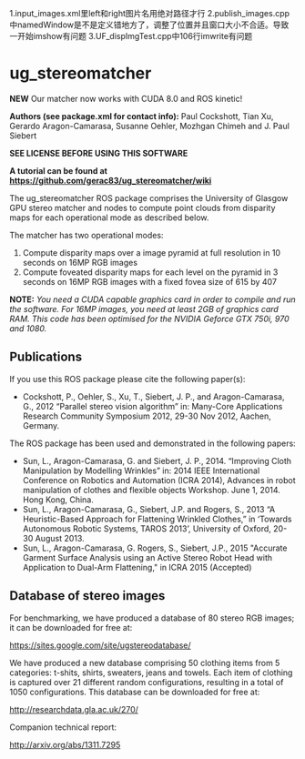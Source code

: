 1.input_images.xml里left和right图片名用绝对路径才行
2.publish_images.cpp中namedWindow是不是定义错地方了，调整了位置并且窗口大小不合适。导致一开始imshow有问题
3.UF_dispImgTest.cpp中106行imwrite有问题



# ug_stereomatcher

**NEW** Our matcher now works with CUDA 8.0 and ROS kinetic!

**Authors (see package.xml for contact info):** Paul Cockshott, Tian Xu, Gerardo Aragon-Camarasa, Susanne Oehler, Mozhgan Chimeh and J. Paul Siebert

**SEE LICENSE BEFORE USING THIS SOFTWARE**

**A tutorial can be found at https://github.com/gerac83/ug_stereomatcher/wiki**

The ug_stereomatcher ROS package comprises the University of Glasgow GPU stereo matcher and nodes to compute point clouds from disparity maps for each operational mode as described below.

The matcher has two operational modes:

1. Compute disparity maps over a image pyramid at full resolution in 10 seconds on 16MP RGB images
2. Compute foveated disparity maps for each level on the pyramid in 3 seconds on 16MP RGB images with a fixed fovea size of 615 by 407

**NOTE:** _You need a CUDA capable graphics card in order to compile and run the software. For 16MP images, you need at least 2GB of graphics card RAM. This code has been optimised for the NVIDIA Geforce GTX 750i, 970 and 1080._

## Publications

If you use this ROS package please cite the following paper(s):

* Cockshott, P., Oehler, S., Xu, T., Siebert, J. P., and Aragon-Camarasa, G., 2012 “Parallel stereo vision algorithm” in: Many-Core Applications Research Community Symposium 2012, 29-30 Nov 2012, Aachen, Germany.

The ROS package has been used and demonstrated in the following papers:

* Sun, L., Aragon-Camarasa, G. and Siebert, J. P., 2014. “Improving Cloth Manipulation by Modelling Wrinkles” in: 2014 IEEE International Conference on Robotics and Automation (ICRA 2014), Advances in robot manipulation of clothes and flexible objects Workshop. June 1, 2014. Hong Kong, China.
* Sun, L., Aragon-Camarasa, G., Siebert, J.P. and Rogers, S., 2013 “A Heuristic-Based Approach for Flattening Wrinkled Clothes,” in ‘Towards Autonomous Robotic Systems, TAROS 2013’, University of Oxford, 20-30 August 2013.
* Sun, L., Aragon-Camarasa, G. Rogers, S., Siebert, J.P., 2015 "Accurate Garment Surface Analysis using an Active Stereo Robot Head with Application to Dual-Arm Flattening," in ICRA 2015 (Accepted)

## Database of stereo images

For benchmarking, we have produced a database of 80 stereo RGB images; it can be downloaded for free at:

https://sites.google.com/site/ugstereodatabase/

We have produced a new database comprising 50 clothing items from 5 categories: t-shits, shirts, sweaters, jeans and towels. Each item of clothing is captured over 21 different random configurations, resulting in a total of 1050 configurations. This database can be downloaded for free at:

http://researchdata.gla.ac.uk/270/

Companion technical report:

http://arxiv.org/abs/1311.7295
